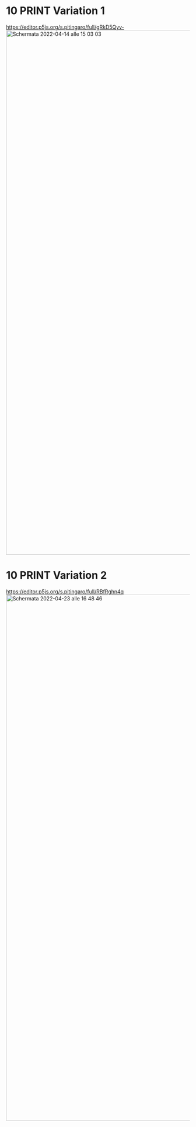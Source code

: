 <h1>10 PRINT Variation 1</h1>

https://editor.p5js.org/s.pitingaro/full/gRkD5Qyv-
<img width="1433" alt="Schermata 2022-04-14 alle 15 03 03" src="https://user-images.githubusercontent.com/86733544/163396524-3b836dc0-c790-4ec7-946f-0f1f234669e7.png">


<h1>10 PRINT Variation 2</h1>

https://editor.p5js.org/s.pitingaro/full/RBfRghn4q
<img width="1437" alt="Schermata 2022-04-23 alle 16 48 46" src="https://user-images.githubusercontent.com/86733544/164911291-20dffedf-6623-49f5-bcf8-5cbc4c84f7e9.png">
